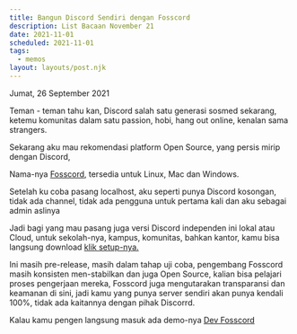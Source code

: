 ```yaml
---
title: Bangun Discord Sendiri dengan Fosscord
description: List Bacaan November 21
date: 2021-11-01
scheduled: 2021-11-01
tags:
  - memos
layout: layouts/post.njk
---
```


Jumat, 26 September 2021

Teman - teman tahu kan, Discord salah satu generasi sosmed sekarang, ketemu komunitas dalam satu passion, hobi, hang out online, kenalan sama strangers.

Sekarang aku mau rekomendasi platform Open Source, yang persis mirip dengan Discord,

Nama-nya [Fosscord](https://fosscord.com), tersedia untuk Linux, Mac dan Windows.

Setelah ku coba pasang localhost, aku seperti punya Discord kosongan, tidak ada channel, tidak ada pengguna untuk pertama kali dan aku sebagai admin aslinya

Jadi bagi yang mau pasang juga versi Discord independen ini lokal atau Cloud, untuk sekolah-nya, kampus, komunitas, bahkan kantor, kamu bisa langsung download [klik setup-nya.](https://github.com/fosscord/fosscord-server/releases)

Ini masih pre-release, masih dalam tahap uji coba, pengembang Fosscord masih konsisten men-stabilkan dan juga Open Source, kalian bisa pelajari proses pengerjaan mereka, Fosscord juga mengutarakan transparansi dan keamanan di sini, jadi kamu yang punya server sendiri akan punya kendali 100%, tidak ada kaitannya dengan pihak Discorrd.

Kalau kamu pengen langsung masuk ada demo-nya [Dev Fosscord](https://dev.fosscord.com/login)
